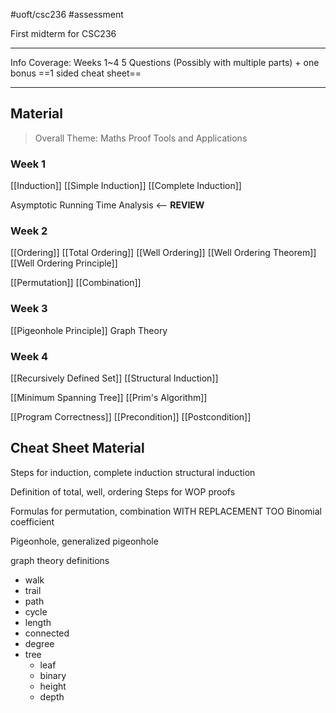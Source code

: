 #uoft/csc236 #assessment 

First midterm for CSC236

---
Info
	Coverage: Weeks 1~4
	5 Questions (Possibly with multiple parts) + one bonus
	==1 sided cheat sheet==

---
## Material
> Overall Theme: Maths Proof Tools and Applications

### Week 1
[[Induction]] 
	[[Simple Induction]]
	[[Complete Induction]]

Asymptotic Running Time Analysis <-- **REVIEW**

### Week 2

[[Ordering]]
	[[Total Ordering]]
[[Well Ordering]]
	[[Well Ordering Theorem]]
	[[Well Ordering Principle]]

[[Permutation]]
[[Combination]]

### Week 3
[[Pigeonhole Principle]]
Graph Theory

### Week 4
[[Recursively Defined Set]]
[[Structural Induction]]

[[Minimum Spanning Tree]]
[[Prim's Algorithm]]

[[Program Correctness]]
	[[Precondition]]
	[[Postcondition]]
## Cheat Sheet Material
Steps for induction, complete induction
structural induction

Definition of total, well, ordering
Steps for WOP proofs

Formulas for permutation, combination
	WITH REPLACEMENT TOO
Binomial coefficient

Pigeonhole, generalized pigeonhole

graph theory
definitions
- walk
- trail
- path
- cycle
- length
- connected
- degree
- tree
	- leaf
	- binary
	- height
	- depth



